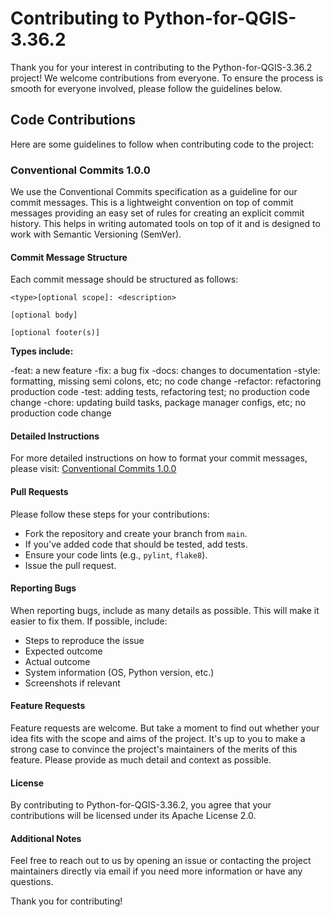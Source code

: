 # Contributing to Python-for-QGIS-3.36.2

Thank you for your interest in contributing to the Python-for-QGIS-3.36.2 project! We welcome contributions from everyone. To ensure the process is smooth for everyone involved, please follow the guidelines below.

## Code Contributions

Here are some guidelines to follow when contributing code to the project:

### Conventional Commits 1.0.0

We use the Conventional Commits specification as a guideline for our commit messages. This is a lightweight convention on top of commit messages providing an easy set of rules for creating an explicit commit history. This helps in writing automated tools on top of it and is designed to work with Semantic Versioning (SemVer).

#### Commit Message Structure

Each commit message should be structured as follows:

```plaintext
<type>[optional scope]: <description>

[optional body]

[optional footer(s)]
```

**Types include:**

-feat: a new feature
-fix: a bug fix
-docs: changes to documentation
-style: formatting, missing semi colons, etc; no code change
-refactor: refactoring production code
-test: adding tests, refactoring test; no production code change
-chore: updating build tasks, package manager configs, etc; no production code change

#### Detailed Instructions
For more detailed instructions on how to format your commit messages, please visit: [Conventional Commits 1.0.0](https://www.conventionalcommits.org/en/v1.0.0/)

#### Pull Requests

Please follow these steps for your contributions:

- Fork the repository and create your branch from `main`.
- If you've added code that should be tested, add tests.
- Ensure your code lints (e.g., `pylint`, `flake8`).
- Issue the pull request.

#### Reporting Bugs

When reporting bugs, include as many details as possible. This will make it easier to fix them. If possible, include:

- Steps to reproduce the issue
- Expected outcome
- Actual outcome
- System information (OS, Python version, etc.)
- Screenshots if relevant

#### Feature Requests
Feature requests are welcome. But take a moment to find out whether your idea fits with the scope and aims of the project. It's up to you to make a strong case to convince the project's maintainers of the merits of this feature. Please provide as much detail and context as possible.

#### License
By contributing to Python-for-QGIS-3.36.2, you agree that your contributions will be licensed under its Apache License 2.0.

#### Additional Notes
Feel free to reach out to us by opening an issue or contacting the project maintainers directly via email if you need more information or have any questions.

Thank you for contributing!
